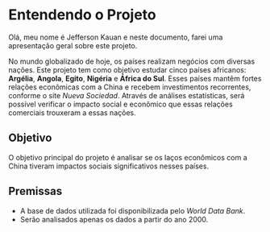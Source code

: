 # Entendendo o Projeto

Olá, meu nome é Jefferson Kauan e neste documento, farei uma apresentação geral sobre este projeto.

No mundo globalizado de hoje, os países realizam negócios com diversas nações. Este projeto tem como objetivo estudar cinco países africanos: **Argélia**, **Angola**, **Egito**, **Nigéria** e **África do Sul**. Esses países mantêm fortes relações econômicas com a China e recebem investimentos recorrentes, conforme o site *Nueva Sociedad*. Através de análises estatísticas, será possível verificar o impacto social e econômico que essas relações comerciais trouxeram a essas nações.

## Objetivo

O objetivo principal do projeto é analisar se os laços econômicos com a China tiveram impactos sociais significativos nesses países.

## Premissas

- A base de dados utilizada foi disponibilizada pelo *World Data Bank*.
- Serão analisados apenas os dados a partir do ano 2000.
